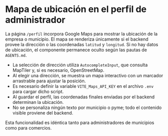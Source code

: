 # Mapa de ubicación en el perfil de administrador

La página `/perfil` incorpora Google Maps para mostrar la ubicación de la empresa o municipio.
El mapa se renderiza únicamente si el backend provee la dirección o las coordenadas `latitud` y `longitud`.
Si no hay datos de ubicación, el componente permanece oculto según las pautas de `AGENTS.md`.

- La selección de dirección utiliza `AutocompleteInput`, que consulta MapTiler y, si es necesario, OpenStreetMap.
- Al elegir una dirección, se muestra un mapa interactivo con un marcador arrastrable para ajustar la posición.
- Es necesario definir la variable `VITE_Maps_API_KEY` en el archivo `.env` para cargar dicho script.
- Al guardar el perfil, las coordenadas finales enviadas por el backend determinan la ubicación.
- No se personaliza ningún texto por municipio o pyme; todo el contenido visible proviene del backend.

Esta funcionalidad es idéntica tanto para administradores de municipios como para comercios.
